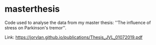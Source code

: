 # masterthesis
Code used to analyse the data from my master thesis: ''The influence of stress on Parkinson's tremor''.

Link: https://jorvlan.github.io/publications/Thesis_JVL_01072019.pdf
